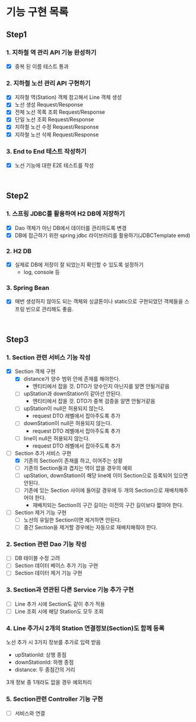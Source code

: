# 기능 구현 목록

## Step1
### 1. 지하철 역 관리 API 기능 완성하기
- [x] 중복 된 이름 테스트 통과

### 2. 지하철 노선 관리 API 구현하기
- [x] 지하철 역(Station) 객체 참고해서 Line 객체 생성
- [x] 노선 생성 Request/Response
- [x] 전체 노선 목록 조회 Request/Response
- [x] 단일 노선 조회 Request/Response
- [x] 지하철 노선 수정 Request/Response
- [x] 지하철 노선 삭제 Request/Response
  
### 3. End to End 테스트 작성하기
- [x] 노선 기능에 대한 E2E 테스트를 작성

<br>

## Step2
### 1. 스프링 JDBC를 활용하여 H2 DB에 저장하기
- [x] Dao 객체가 아닌 DB에서 데이터를 관리하도록 변경
- [x] DB에 접근하기 위한 spring jdbc 라이브러리를 활용하기(JDBCTemplate emd)

### 2. H2 DB
- [x] 실제로 DB에 저장이 잘 되었는지 확인할 수 있도록 설정하기
    - log, console 등
    
### 3. Spring Bean
- [x] 매번 생성하지 않아도 되는 객체와 싱글톤이나 static으로 구현되었던 객체들을 스프링 빈으로 관리해도 좋음.


<br>

## Step3
### 1. Section 관련 서비스 기능 작성
- [x] Section 객체 구현
  - [x] distance가 양수 범위 안에 존재를 해야한다. 
    - 엔티티에서 잡을 것. DTO가 양수인지 아닌지를 알면 안될거같음
  - [ ] upStation과 downStation이 같아선 안된다. 
    - 엔티티에서 잡을 것. DTO가 중복 검증을 알면 안될거같음
  - [ ] upStation이 null은 허용되지 않는다. 
    - request DTO 레벨에서 잡아주도록 추가
  - [ ] downStation이 null은 허용되지 않는다. 
    - request DTO 레벨에서 잡아주도록 추가
  - [ ] line이 null은 허용되지 않는다. 
    - request DTO 레벨에서 잡아주도록 추가
  
- [ ] Section 추가 서비스 구현
  - [x] 기존의 Section이 존재를 하고, 이어주는 상황
  - [ ] 기존의 Section들과 겹치는 역이 없을 경우의 예외
  - [ ] upStation, downStation이 해당 line에 이미 Section으로 등록되어 있으면 안된다.
  - [ ] 기존에 있는 Section 사이에 들어갈 경우에 두 개의 Section으로 재배치해주어야 한다.
    - 재배치되는 Section의 구간 길이는 이전의 구간 길이보다 짧아야 한다.
  
- [ ] Section 제거 기능 구현
  - [ ] 노선의 유일한 Section이면 제거하면 안된다.
  - [ ] 중간 Section을 제거할 경우에는 자동으로 재배치해줘야 한다.

### 2. Section 관련 Dao 기능 작성
- [ ] DB 테이블 수정 고려
- [ ] Section 데이터 베이스 추가 기능 구현
- [ ] Section  데이터 제거 기능 구현

### 3. Section과 연관된 다른 Service 기능 추가 구현
- [ ] Line 추가 시에 Section도 같이 추가 적용
- [ ] Line 조회 시에 해당 Station도 모두 조회

### 4. Line 추가시 2개의 Station 연결정보(Section)도 함께 등록
노선 추가 시 3가지 정보를 추가로 입력 받음

- upStationId: 상행 종점
- downStationId: 하행 종점
- distance: 두 종점간의 거리

3개 정보 중 1개라도 없을 경우 예외처리

### 5. Section관련 Controller 기능 구현
- [ ] 서비스와 연결

